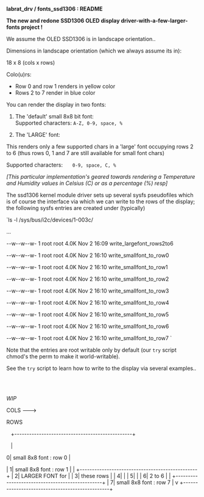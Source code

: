 **labrat_drv / fonts_ssd1306 : README**

**The new and redone SSD1306 OLED display driver-with-a-few-larger-fonts project !**

We assume the OLED SSD1306 is in landscape orientation..

Dimensions in landscape orientation (which we always assume its in):

 18 x 8 (cols x rows)

Colo(u)rs:

  * Row 0 and row 1 renders in yellow color
  * Rows 2 to 7 render in blue color

You can render the display in two fonts:

 1. The 'default' small 8x8 bit font:  
 Supported characters:
   `A-Z, 0-9, space, %`

 2. The 'LARGE' font:

This renders only a few supported chars in a 'large' font occupying rows 2 to 6
   (thus rows 0, 1 and 7 are still available for small font chars)

   Supported characters:
`   0-9, space, C, %`

   *[This particular implementation's geared towards rendering a Temperature and
   Humidity values in Celsius (C) or as a percentage (%) resp]*

The ssd1306 kernel module driver sets up several sysfs pseudofiles which is of
course the interface via which we can write to the rows of the display; the
following sysfs entries are created under (typically)

`ls -l /sys/bus/i2c/devices/1-003c/ 
  
...

--w--w--w- 1 root root 4.0K Nov  2 16:09 write_largefont_rows2to6

--w--w--w- 1 root root 4.0K Nov  2 16:10 write_smallfont_to_row0

--w--w--w- 1 root root 4.0K Nov  2 16:10 write_smallfont_to_row1

--w--w--w- 1 root root 4.0K Nov  2 16:10 write_smallfont_to_row2

--w--w--w- 1 root root 4.0K Nov  2 16:10 write_smallfont_to_row3

--w--w--w- 1 root root 4.0K Nov  2 16:10 write_smallfont_to_row4

--w--w--w- 1 root root 4.0K Nov  2 16:10 write_smallfont_to_row5

--w--w--w- 1 root root 4.0K Nov  2 16:10 write_smallfont_to_row6

--w--w--w- 1 root root 4.0K Nov  2 16:10 write_smallfont_to_row7
`

Note that the entries are root writable only by default (our `try` script chmod's
the perm to make it world-writable).

See the `try` script to learn how to write to the display via several examples..

<br><br>

*WIP*
                
   COLS --->

ROWS

&nbsp;&nbsp;&nbsp;+------------------------------------------------+

&nbsp;&nbsp;&nbsp;|

0|    small 8x8 font : row 0                      |

|         1|    small 8x8 font : row 1                      |
|          +------------------------------------------------+
|         2|              LARGER FONT for                   |
|         3|                these rows                      |
|         4|                                                |
|         5|                                                |
|         6|                 2 to 6                         |
|          +------------------------------------------------+
|         7|    small 8x8 font : row 7                      |
v          +------------------------------------------------+


